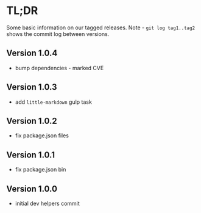 # TL;DR

Some basic information on our tagged releases.
Note - `git log tag1..tag2` shows the commit log between versions.

## Version 1.0.4

* bump dependencies - marked CVE

## Version 1.0.3

* add `little-markdown` gulp task

## Version 1.0.2

* fix package.json files

## Version 1.0.1

* fix package.json bin

## Version 1.0.0

* initial dev helpers commit
